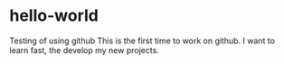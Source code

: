 # hello-world
Testing of using github
This is the first time to work on github.
I want to learn fast, the develop my new projects.
